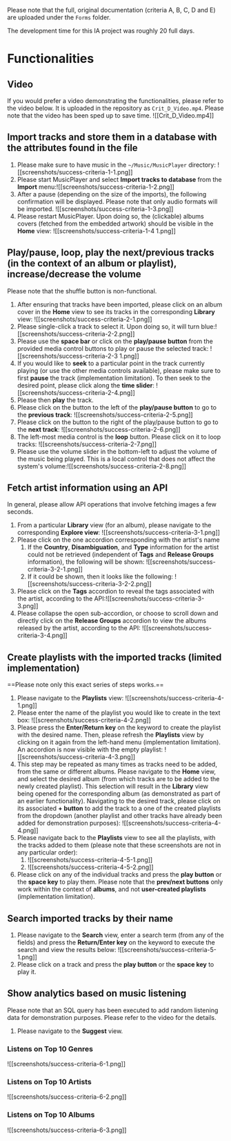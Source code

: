 Please note that the full, original documentation (criteria A, B, C, D and E) are uploaded under the `Forms` folder.

The development time for this IA project was roughly 20 full days.
# Functionalities
## Video
If you would prefer a video demonstrating the functionalities, please refer to the video below. It is uploaded in the repository as `Crit_D_Video.mp4`. Please note that the video has been sped up to save time. ![[Crit_D_Video.mp4]]
## Import tracks and store them in a database with the attributes found in the file
1. Please make sure to have music in the `~/Music/MusicPlayer` directory: ![[screenshots/success-criteria-1-1.png]]
2. Please start MusicPlayer and select **Import tracks to database** from the **Import** menu:![[screenshots/success-criteria-1-2.png]]
3. After a pause (depending on the size of the imports), the following confirmation will be displayed. Please note that only audio formats will be imported. ![[screenshots/success-criteria-1-3.png]]
4. Please restart MusicPlayer. Upon doing so, the (clickable) albums covers (fetched from the embedded artwork) should be visible in the **Home** view: ![[screenshots/success-criteria-1-4 1.png]]
## Play/pause, loop, play the next/previous tracks (in the context of an album or playlist), increase/decrease the volume
Please note that the shuffle button is non-functional.
1. After ensuring that tracks have been imported, please click on an album cover in the **Home** view to see its tracks in the corresponding **Library** view: ![[screenshots/success-criteria-2-1.png]]
2. Please single-click a track to select it. Upon doing so, it will turn blue:![[screenshots/success-criteria-2-2.png]]
3. Please use the **space bar** or click on the **play/pause button** from the provided media control buttons to play or pause the selected track: ![[screenshots/success-criteria-2-3 1.png]]
4. If you would like to **seek** to a particular point in the track currently playing (or use the other media controls available), please make sure to first **pause** the track (implementation limitation). To then seek to the desired point, please click along the **time slider**: ![[screenshots/success-criteria-2-4.png]]
5. Please then **play** the track.
6. Please click on the button to the left of the **play/pause button** to go to the **previous track**: ![[screenshots/success-criteria-2-5.png]]
7. Please click on the button to the right of the play/pause button to go to the **next track**: ![[screenshots/success-criteria-2-6.png]]
8. The left-most media control is the **loop** button. Please click on it to loop tracks: ![[screenshots/success-criteria-2-7.png]]
9. Please use the volume slider in the bottom-left to adjust the volume of the music being played. This is a local control that does not affect the system's volume:![[screenshots/success-criteria-2-8.png]]
## Fetch artist information using an API
In general, please allow API operations that involve fetching images a few seconds.
1. From a particular **Library** view (for an album), please navigate to the corresponding **Explore view**: ![[screenshots/success-criteria-3-1.png]]
2. Please click on the one accordion corresponding with the artist's name
	1. If the **Country**, **Disambiguation**, and **Type** information for the artist could not be retrieved (independent of **Tags** and **Release Groups** information), the following will be shown: ![[screenshots/success-criteria-3-2-1.png]]
	2. If it could be shown, then it looks like the following: ![[screenshots/success-criteria-3-2-2.png]]
3. Please click on the **Tags** accordion to reveal the tags associated with the artist, according to the API:![[screenshots/success-criteria-3-3.png]]
4. Please collapse the open sub-accordion, or choose to scroll down and directly click on the **Release Groups** accordion to view the albums released by the artist, according to the API: ![[screenshots/success-criteria-3-4.png]]
## Create playlists with the imported tracks (limited implementation)
==Please note only this exact series of steps works.==
1. Please navigate to the **Playlists** view: ![[screenshots/success-criteria-4-1.png]]
2. Please enter the name of the playlist you would like to create in the text box: ![[screenshots/success-criteria-4-2.png]]
3. Please press the **Enter/Return key** on the keyword to create the playlist with the desired name. Then, please refresh the **Playlists** view by clicking on it again from the left-hand menu (implementation limitation). An accordion is now visible with the empty playlist: ![[screenshots/success-criteria-4-3.png]]
4. This step may be repeated as many times as tracks need to be added, from the same or different albums. Please navigate to the **Home** view, and select the desired album (from which tracks are to be added to the newly created playlist). This selection will result in the **Library** view being opened for the corresponding album (as demonstrated as part of an earlier functionality). Navigating to the desired track, please click on its associated **+ button** to add the track to a one of the created playlists from the dropdown (another playlist and other tracks have already been added for demonstration purposes): ![[screenshots/success-criteria-4-4.png]]
5. Please navigate back to the **Playlists** view to see all the playlists, with the tracks added to them (please note that these screenshots are not in any particular order):
	1. ![[screenshots/success-criteria-4-5-1.png]]
	2. ![[screenshots/success-criteria-4-5-2.png]]
6. Please click on any of the individual tracks and press the **play button** or the **space key** to play them. Please note that the **prev/next buttons** only work within the context of **albums**, and not **user-created playlists** (implementation limitation).
## Search imported tracks by their name
1. Please navigate to the **Search** view, enter a search term (from any of the fields) and press the **Return/Enter key** on the keyword to execute the search and view the results below: ![[screenshots/success-criteria-5-1.png]]
2. Please click on a track and press the **play button** or the **space key** to play it.
## Show analytics based on music listening
Please note that an SQL query has been executed to add random listening data for demonstration purposes. Please refer to the video for the details.
1. Please navigate to the **Suggest** view.
### Listens on Top 10 Genres
![[screenshots/success-criteria-6-1.png]]
### Listens on Top 10 Artists
![[screenshots/success-criteria-6-2.png]]
### Listens on Top 10 Albums
![[screenshots/success-criteria-6-3.png]]